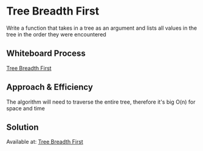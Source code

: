 # Tree Breadth First
Write a function that takes in a tree as an argument and lists all values in the tree in the order they were encountered

## Whiteboard Process
[Tree Breadth First](/python/docs/tree_breadth_first/breath_first.PNG)

## Approach & Efficiency
The algorithm will need to traverse the entire tree, therefore it's big O(n) for space and time

## Solution
Available at: [Tree Breadth First](/python/code_challenges/tree_breadth_first.py)